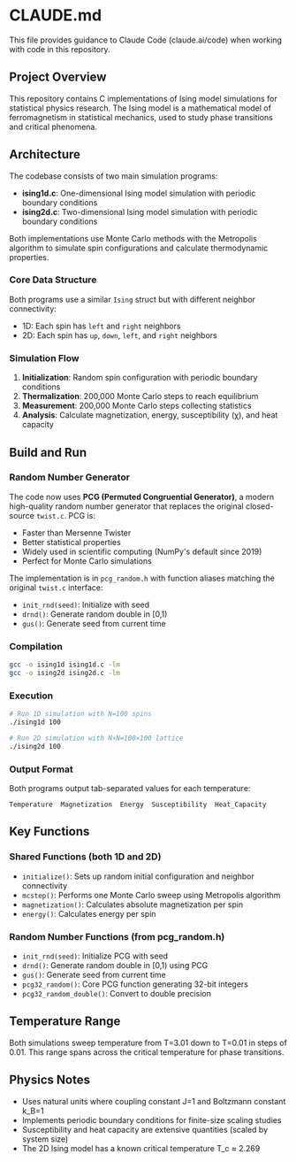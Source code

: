 # CLAUDE.md

This file provides guidance to Claude Code (claude.ai/code) when working with code in this repository.

## Project Overview

This repository contains C implementations of Ising model simulations for statistical physics research. The Ising model is a mathematical model of ferromagnetism in statistical mechanics, used to study phase transitions and critical phenomena.

## Architecture

The codebase consists of two main simulation programs:

- **ising1d.c**: One-dimensional Ising model simulation with periodic boundary conditions
- **ising2d.c**: Two-dimensional Ising model simulation with periodic boundary conditions

Both implementations use Monte Carlo methods with the Metropolis algorithm to simulate spin configurations and calculate thermodynamic properties.

### Core Data Structure

Both programs use a similar `Ising` struct but with different neighbor connectivity:
- 1D: Each spin has `left` and `right` neighbors
- 2D: Each spin has `up`, `down`, `left`, and `right` neighbors

### Simulation Flow

1. **Initialization**: Random spin configuration with periodic boundary conditions
2. **Thermalization**: 200,000 Monte Carlo steps to reach equilibrium
3. **Measurement**: 200,000 Monte Carlo steps collecting statistics
4. **Analysis**: Calculate magnetization, energy, susceptibility (χ), and heat capacity

## Build and Run

### Random Number Generator

The code now uses **PCG (Permuted Congruential Generator)**, a modern high-quality random number generator that replaces the original closed-source `twist.c`. PCG is:

- Faster than Mersenne Twister
- Better statistical properties
- Widely used in scientific computing (NumPy's default since 2019)
- Perfect for Monte Carlo simulations

The implementation is in `pcg_random.h` with function aliases matching the original `twist.c` interface:
- `init_rnd(seed)`: Initialize with seed
- `drnd()`: Generate random double in [0,1)
- `gus()`: Generate seed from current time

### Compilation

```bash
gcc -o ising1d ising1d.c -lm
gcc -o ising2d ising2d.c -lm
```

### Execution

```bash
# Run 1D simulation with N=100 spins
./ising1d 100

# Run 2D simulation with N×N=100×100 lattice
./ising2d 100
```

### Output Format

Both programs output tab-separated values for each temperature:
```
Temperature  Magnetization  Energy  Susceptibility  Heat_Capacity
```

## Key Functions

### Shared Functions (both 1D and 2D)
- `initialize()`: Sets up random initial configuration and neighbor connectivity
- `mcstep()`: Performs one Monte Carlo sweep using Metropolis algorithm
- `magnetization()`: Calculates absolute magnetization per spin
- `energy()`: Calculates energy per spin

### Random Number Functions (from pcg_random.h)
- `init_rnd(seed)`: Initialize PCG with seed
- `drnd()`: Generate random double in [0,1) using PCG
- `gus()`: Generate seed from current time
- `pcg32_random()`: Core PCG function generating 32-bit integers
- `pcg32_random_double()`: Convert to double precision

## Temperature Range

Both simulations sweep temperature from T=3.01 down to T=0.01 in steps of 0.01. This range spans across the critical temperature for phase transitions.

## Physics Notes

- Uses natural units where coupling constant J=1 and Boltzmann constant k_B=1
- Implements periodic boundary conditions for finite-size scaling studies
- Susceptibility and heat capacity are extensive quantities (scaled by system size)
- The 2D Ising model has a known critical temperature T_c ≈ 2.269